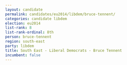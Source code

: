 ```yaml
---
layout: candidate
permalink: candidates/eu2014/libdem/bruce-tennent/
categories: candidate libdem
election: eu2014
list-rank: 8
list-rank-ordinal: 8th
person: bruce-tennent
region: south-east
party: libdem
title: South East - Liberal Democrats - Bruce Tennent
incumbent: false
---
```

